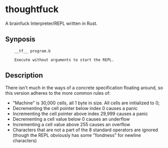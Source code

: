 # thoughtfuck

A brainfuck Interpreter/REPL written in Rust.

## Synposis

        __tf__ program.b

        Execute without arguments to start the REPL.

## Description

There isn't much in the ways of a concrete specification floating around, so this version adheres
to the more common rules of:

- "Machine" is 30,000 cells, all 1 byte in size. All cells are initialized to 0;
- Decrementing the cell pointer below index 0 causes a panic
- Incrementing the cell pointer above index 29,999 causes a panic
- Decrementing a cell value below 0 causes an underflow
- Incrementing a cell value above 255 causes an overflow
- Characters that are not a part of the 8 standard operators are ignored
    (though the REPL obviously has some "fondness" for newline characters)
